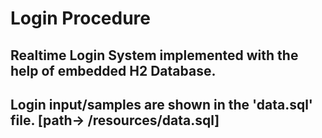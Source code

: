 # Login Procedure
## Realtime Login System implemented with the help of embedded H2 Database.
## Login input/samples are shown in the 'data.sql' file. [path-> /resources/data.sql]
